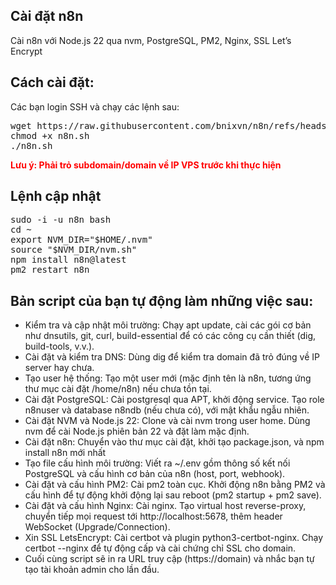 <h2>Cài đặt n8n</h2>
Cài n8n với Node.js 22 qua nvm, PostgreSQL, PM2, Nginx, SSL Let’s Encrypt
<h2>Cách cài đặt:</h2>
Các bạn login SSH và chạy các lệnh sau:
<pre>
wget https://raw.githubusercontent.com/bnixvn/n8n/refs/heads/main/n8n.sh
chmod +x n8n.sh
./n8n.sh
</pre>
<strong style="color:red;">Lưu ý: Phải trỏ subdomain/domain về IP VPS trước khi thực hiện</strong>
<h2>Lệnh cập nhật</h2>
<pre>
sudo -i -u n8n bash
cd ~
export NVM_DIR="$HOME/.nvm"
source "$NVM_DIR/nvm.sh"
npm install n8n@latest
pm2 restart n8n
</pre>
<h2>Bản script của bạn tự động làm những việc sau: </h2>

- Kiểm tra và cập nhật môi trường: Chạy apt update, cài các gói cơ bản như dnsutils, git, curl, build-essential để có các công cụ cần thiết (dig, build-tools, v.v.).
- Cài đặt và kiểm tra DNS: Dùng dig để kiểm tra domain đã trỏ đúng về IP server hay chưa.
- Tạo user hệ thống: Tạo một user mới (mặc định tên là n8n, tương ứng thư mục cài đặt /home/n8n) nếu chưa tồn tại.
- Cài đặt PostgreSQL: Cài postgresql qua APT, khởi động service. Tạo role n8nuser và database n8ndb (nếu chưa có), với mật khẩu ngẫu nhiên.
- Cài đặt NVM và Node.js 22: Clone và cài nvm trong user home. Dùng nvm để cài Node.js phiên bản 22 và đặt làm mặc định.
- Cài đặt n8n: Chuyển vào thư mục cài đặt, khởi tạo package.json, và npm install n8n mới nhất
- Tạo file cấu hình môi trường: Viết ra ~/.env gồm thông số kết nối PostgreSQL và cấu hình cơ bản của n8n (host, port, webhook).
- Cài đặt và cấu hình PM2: Cài pm2 toàn cục. Khởi động n8n bằng PM2 và cấu hình để tự động khởi động lại sau reboot (pm2 startup + pm2 save).
- Cài đặt và cấu hình Nginx: Cài nginx. Tạo virtual host reverse-proxy, chuyển tiếp mọi request tới http://localhost:5678, thêm header WebSocket (Upgrade/Connection).
- Xin SSL LetsEncrypt: Cài certbot và plugin python3-certbot-nginx. Chạy certbot --nginx để tự động cấp và cài chứng chỉ SSL cho domain.
- Cuối cùng script sẽ in ra URL truy cập (https://domain) và nhắc bạn tự tạo tài khoản admin cho lần đầu.

